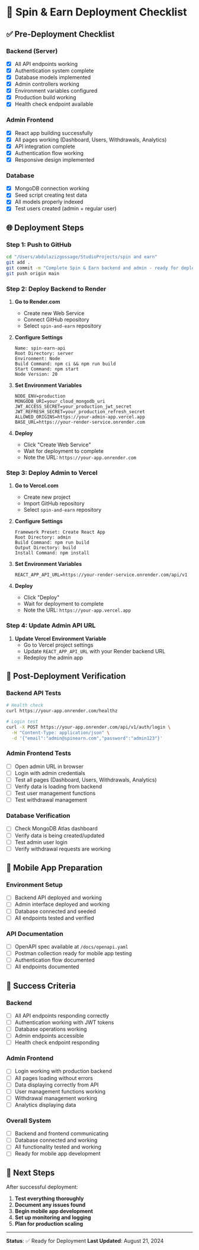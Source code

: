 # 🚀 Spin & Earn Deployment Checklist

## ✅ Pre-Deployment Checklist

### Backend (Server)
- [x] All API endpoints working
- [x] Authentication system complete
- [x] Database models implemented
- [x] Admin controllers working
- [x] Environment variables configured
- [x] Production build working
- [x] Health check endpoint available

### Admin Frontend
- [x] React app building successfully
- [x] All pages working (Dashboard, Users, Withdrawals, Analytics)
- [x] API integration complete
- [x] Authentication flow working
- [x] Responsive design implemented

### Database
- [x] MongoDB connection working
- [x] Seed script creating test data
- [x] All models properly indexed
- [x] Test users created (admin + regular user)

## 🌐 Deployment Steps

### Step 1: Push to GitHub
```bash
cd "/Users/abdulazizgossage/StudioProjects/spin and earn"
git add .
git commit -m "Complete Spin & Earn backend and admin - ready for deployment"
git push origin main
```

### Step 2: Deploy Backend to Render

1. **Go to Render.com**
   - Create new Web Service
   - Connect GitHub repository
   - Select `spin-and-earn` repository

2. **Configure Settings**
   ```
   Name: spin-earn-api
   Root Directory: server
   Environment: Node
   Build Command: npm ci && npm run build
   Start Command: npm start
   Node Version: 20
   ```

3. **Set Environment Variables**
   ```
   NODE_ENV=production
   MONGODB_URI=your_cloud_mongodb_uri
   JWT_ACCESS_SECRET=your_production_jwt_secret
   JWT_REFRESH_SECRET=your_production_refresh_secret
   ALLOWED_ORIGINS=https://your-admin-app.vercel.app
   BASE_URL=https://your-render-service.onrender.com
   ```

4. **Deploy**
   - Click "Create Web Service"
   - Wait for deployment to complete
   - Note the URL: `https://your-app.onrender.com`

### Step 3: Deploy Admin to Vercel

1. **Go to Vercel.com**
   - Create new project
   - Import GitHub repository
   - Select `spin-and-earn` repository

2. **Configure Settings**
   ```
   Framework Preset: Create React App
   Root Directory: admin
   Build Command: npm run build
   Output Directory: build
   Install Command: npm install
   ```

3. **Set Environment Variables**
   ```
   REACT_APP_API_URL=https://your-render-service.onrender.com/api/v1
   ```

4. **Deploy**
   - Click "Deploy"
   - Wait for deployment to complete
   - Note the URL: `https://your-app.vercel.app`

### Step 4: Update Admin API URL

1. **Update Vercel Environment Variable**
   - Go to Vercel project settings
   - Update `REACT_APP_API_URL` with your Render backend URL
   - Redeploy the admin app

## 🔧 Post-Deployment Verification

### Backend API Tests
```bash
# Health check
curl https://your-app.onrender.com/healthz

# Login test
curl -X POST https://your-app.onrender.com/api/v1/auth/login \
  -H "Content-Type: application/json" \
  -d '{"email":"admin@spinearn.com","password":"admin123"}'
```

### Admin Frontend Tests
- [ ] Open admin URL in browser
- [ ] Login with admin credentials
- [ ] Test all pages (Dashboard, Users, Withdrawals, Analytics)
- [ ] Verify data is loading from backend
- [ ] Test user management functions
- [ ] Test withdrawal management

### Database Verification
- [ ] Check MongoDB Atlas dashboard
- [ ] Verify data is being created/updated
- [ ] Test admin user login
- [ ] Verify withdrawal requests are working

## 📱 Mobile App Preparation

### Environment Setup
- [ ] Backend API deployed and working
- [ ] Admin interface deployed and working
- [ ] Database connected and seeded
- [ ] All endpoints tested and verified

### API Documentation
- [ ] OpenAPI spec available at `/docs/openapi.yaml`
- [ ] Postman collection ready for mobile app testing
- [ ] Authentication flow documented
- [ ] All endpoints documented

## 🎯 Success Criteria

### Backend
- [ ] All API endpoints responding correctly
- [ ] Authentication working with JWT tokens
- [ ] Database operations working
- [ ] Admin endpoints accessible
- [ ] Health check endpoint responding

### Admin Frontend
- [ ] Login working with production backend
- [ ] All pages loading without errors
- [ ] Data displaying correctly from API
- [ ] User management functions working
- [ ] Withdrawal management working
- [ ] Analytics displaying data

### Overall System
- [ ] Backend and frontend communicating
- [ ] Database connected and working
- [ ] All functionality tested and working
- [ ] Ready for mobile app development

## 🚀 Next Steps

After successful deployment:
1. **Test everything thoroughly**
2. **Document any issues found**
3. **Begin mobile app development**
4. **Set up monitoring and logging**
5. **Plan for production scaling**

---

**Status**: ✅ Ready for Deployment
**Last Updated**: August 21, 2024
